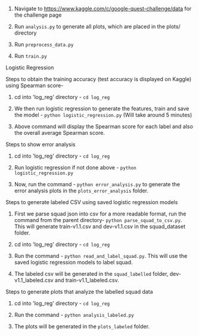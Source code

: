 1. Navigate to https://www.kaggle.com/c/google-quest-challenge/data for the challenge page

2. Run `analysis.py` to generate all plots, which are placed in the plots/ directory

3. Run `preprocess_data.py`

4. Run `train.py`

Logistic Regression

Steps to obtain the training accuracy (test accuracy is displayed on Kaggle) using Spearman score-

1. cd into 'log_reg' directory - `cd log_reg`

2. We then run logistic regression to generate the features, train and save the model - `python logistic_regression.py` (Will take around 5 minutes)

3. Above command will display the Spearman score for each label and also the overall average Spearman score.

Steps to show error analysis

1. cd into 'log_reg' directory - `cd log_reg`

2. Run logistic regression if not done above - `python logistic_regression.py`

3. Now, run the command - `python error_analysis.py` to generate the error analysis plots in the `plots_error_analysis` folder.

Steps to generate labeled CSV using saved logistic regression models

1. First we parse squad json into csv for a more readable format, run the command from the parent directory- `python parse_squad_to_csv.py`. This will generate train-v1.1.csv and dev-v1.1.csv in the squad_dataset folder.

2. cd into 'log_reg' directory - `cd log_reg`

3. Run the command - `python read_and_label_squad.py`. This will use the saved logistic regression models to label squad.

3. The labeled csv will be generated in the `squad_labelled` folder, dev-v1.1_labeled.csv and train-v1.1_labeled.csv.

Steps to generate plots that analyze the labelled squad data

1. cd into 'log_reg' directory - `cd log_reg`

2. Run the command - `python analysis_labeled.py`

3. The plots will be generated in the `plots_labeled` folder.
